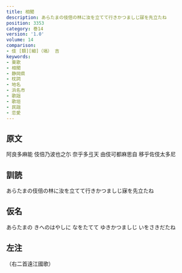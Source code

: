 ```yaml
---
title: 相聞
description: あらたまの伎倍の林に汝を立てて行きかつましじ寐を先立たね
position: 3353
category: 巻14
version: '1.0'
volume: 14
comparison:
- 伎 [類][細]（塙） 吉
keywords:
- 東歌
- 相聞
- 静岡県
- 枕詞
- 地名
- 浜名市
- 歌謡
- 歌垣
- 民謡
- 恋愛
---
```


## 原文

阿良多麻能 伎倍乃波也之尓 奈乎多弖天 由伎可都麻思自 移乎佐伎太多尼

## 訓読

あらたまの伎倍の林に汝を立てて行きかつましじ寐を先立たね

## 仮名

あらたまの きへのはやしに なをたてて ゆきかつましじ いをさきだたね

## 左注

（右二首遠江國歌）
